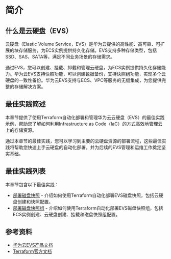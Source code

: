 # 简介

## 什么是云硬盘（EVS）

云硬盘（Elastic Volume Service，EVS）是华为云提供的高性能、高可靠、可扩展的块存储服务，为ECS实例提供持久化存储。EVS支持多种存储类型，包括SSD、SAS、SATA等，满足不同业务场景的存储需求。

通过EVS，您可以创建、挂载、卸载和管理云硬盘，为ECS实例提供持久化存储能力。华为云EVS支持快照功能，可以创建数据备份，支持快照组功能，实现多个云硬盘的一致性备份。华为云EVS支持与ECS、VPC等服务的无缝集成，为您提供完整的存储解决方案。

## 最佳实践简述

本章节提供了使用Terraform自动化部署和管理华为云云硬盘（EVS）的最佳实践示例，帮助您了解如何利用Infrastructure as Code（IaC）的方式高效地管理云上的存储资源。

通过本章节的最佳实践，您可以学习到主要的云硬盘资源的部署流程，这些最佳实践将帮助您快速上手云硬盘的自动化部署，并为后续的EVS管理和运维工作奠定坚实基础。

## 最佳实践列表

本章节包含以下最佳实践：

* [部署磁盘快照](snapshot.md) - 介绍如何使用Terraform自动化部署EVS磁盘快照，包括云硬盘创建和快照配置。
* [部署磁盘快照组](snapshot_group.md) - 介绍如何使用Terraform自动化部署EVS磁盘快照组，包括ECS实例创建、云硬盘创建、挂载和磁盘快照组配置。

## 参考资料

- [华为云EVS产品文档](https://support.huaweicloud.com/evs/index.html)
- [Terraform官方文档](https://www.terraform.io/docs/index.html)
